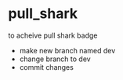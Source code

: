 # pull_shark
to acheive pull shark badge


- make new branch named dev
- change branch to dev
- commit changes
